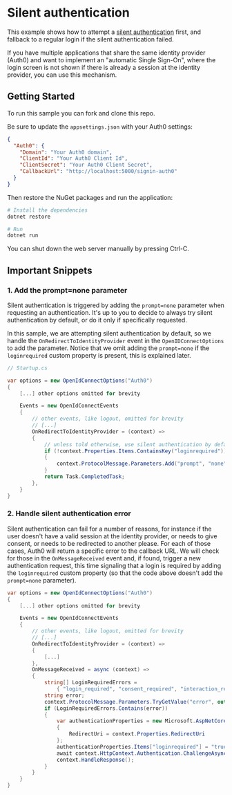 # Silent authentication

This example shows how to attempt a [silent authentication](https://auth0.com/docs/api-auth/tutorials/silent-authentication) 
first, and fallback to a regular login if the silent authentication failed.

If you have multiple applications that share the same identity provider (Auth0) and
want to implement an "automatic Single Sign-On", where the login screen is not shown
if there is already a session at the identity provider, you can use this mechanism.

## Getting Started

To run this sample you can fork and clone this repo.

Be sure to update the `appsettings.json` with your Auth0 settings:

```json
{
  "Auth0": {
    "Domain": "Your Auth0 domain",
    "ClientId": "Your Auth0 Client Id",
    "ClientSecret": "Your Auth0 Client Secret",
    "CallbackUrl": "http://localhost:5000/signin-auth0"
  } 
}
```

Then restore the NuGet packages and run the application:

```bash
# Install the dependencies
dotnet restore

# Run
dotnet run
```

You can shut down the web server manually by pressing Ctrl-C.

## Important Snippets

### 1. Add the prompt=none parameter

Silent authentication is triggered by adding the `prompt=none` parameter when
requesting an authentication. It's up to you to decide to always try silent 
authentication by default, or do it only if specifically requested.

In this sample, we are attempting silent authentication by default, so we handle the
`OnRedirectToIdentityProvider` event in the `OpenIDConnectOptions` to add the parameter.
Notice that we omit adding the `prompt=none` if the `loginrequired` custom property is present, this is explained later.

```csharp
// Startup.cs

var options = new OpenIdConnectOptions("Auth0")
{
    [...] other options omitted for brevity

    Events = new OpenIdConnectEvents
    {
        // other events, like logout, omitted for brevity
        // [...]
        OnRedirectToIdentityProvider = (context) =>
        {
            // unless told otherwise, use silent authentication by default
            if (!context.Properties.Items.ContainsKey("loginrequired"))
            {
                context.ProtocolMessage.Parameters.Add("prompt", "none");
            }
            return Task.CompletedTask;
        },
    }
}
```

### 2. Handle silent authentication error

Silent authentication can fail for a number of reasons, for instance if the user doesn't have a valid session at the identity provider, or needs to give consent, or needs to be redirected to another please. 
For each of those cases, Auth0 will return a specific error to the callback URL. We will
check for those in the `OnMessageReceived` event and, if found, trigger a new
authentication request, this time signaling that a login is required by adding the `loginrequired` custom property (so that the code above doesn't add the `prompt=none` parameter).

```csharp
var options = new OpenIdConnectOptions("Auth0")
{
    [...] other options omitted for brevity

    Events = new OpenIdConnectEvents
    {
        // other events, like logout, omitted for brevity
        // [...]
        OnRedirectToIdentityProvider = (context) =>
        {
            [...]
        },
        OnMessageReceived = async (context) =>
        {
            string[] LoginRequiredErrors = 
                { "login_required", "consent_required", "interaction_required" };
            string error;
            context.ProtocolMessage.Parameters.TryGetValue("error", out error);
            if (LoginRequiredErrors.Contains(error))
            {
                var authenticationProperties = new Microsoft.AspNetCore.Http.Authentication.AuthenticationProperties()
                {
                    RedirectUri = context.Properties.RedirectUri
                };
                authenticationProperties.Items["loginrequired"] = "true";
                await context.HttpContext.Authentication.ChallengeAsync("Auth0", authenticationProperties);
                context.HandleResponse();
            }
        }
    }
}
```

